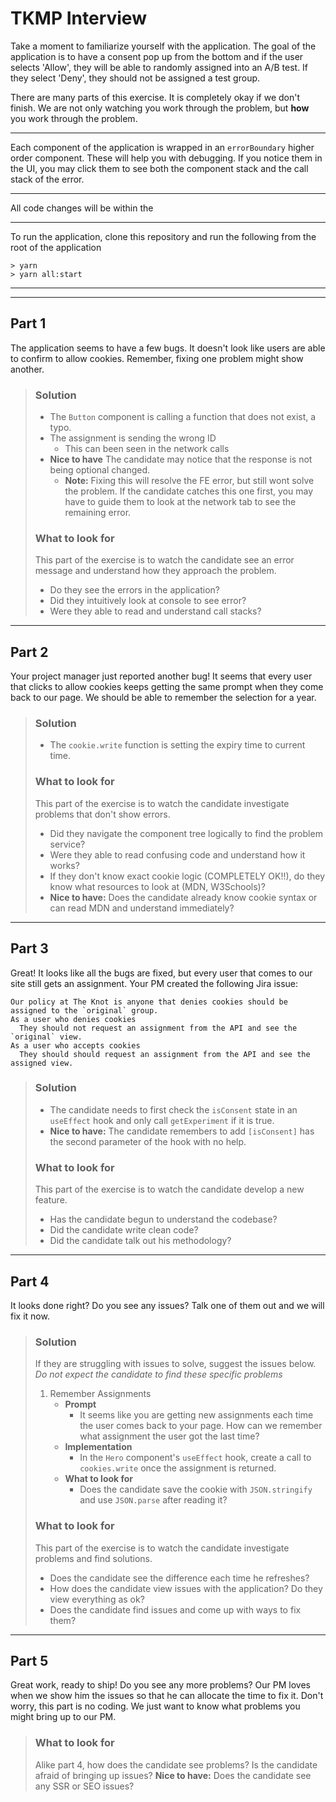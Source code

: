 # TKMP Interview
Take a moment to familiarize yourself with the application. The goal of the application is to have a consent pop up from the bottom and if the user selects 'Allow', they will be able to randomly assigned into an A/B test. If they select 'Deny', they should not be assigned a test group.

There are many parts of this exercise. It is completely okay if we don't finish. We are not only watching you work through the problem, but **how** you work through the problem.

---
Each component of the application is wrapped in an `errorBoundary` higher order component. These will help you with debugging. If you notice them in the UI, you may click them to see both the component stack and the call stack of the error.

---
All code changes will be within the 

---
To run the application, clone this repository and run the following from the root of the application
```
> yarn
> yarn all:start
```
---
---
## Part 1
The application seems to have a few bugs. It doesn't look like users are able to confirm to allow cookies. Remember, fixing one problem might show another.
> ### Solution
>   - The `Button` component is calling a function that does not exist, a typo.
>   - The assignment is sending the wrong ID
>     - This can been seen in the network calls
>   - **Nice to have** The candidate may notice that the response is not being optional changed.
>     - **Note:** Fixing this will resolve the FE error, but still wont solve the problem. If the candidate catches this one first, you may have to guide them to look at the network tab to see the remaining error.
> ### What to look for
> This part of the exercise is to watch the candidate see an error message and understand how they approach the problem.
> - Do they see the errors in the application?
> - Did they intuitively look at console to see error?
> - Were they able to read and understand call stacks?
---
## Part 2
Your project manager just reported another bug! It seems that every user that clicks to allow cookies keeps getting the same prompt when they come back to our page. We should be able to remember the selection for a year.
> ### Solution
> - The `cookie.write` function is setting the expiry time to current time. 
> ### What to look for
> This part of the exercise is to watch the candidate investigate problems that don't show errors.
> - Did they navigate the component tree logically to find the problem service?
> - Were they able to read confusing code and understand how it works?
> - If they don't know exact cookie logic (COMPLETELY OK!!), do they know what resources to look at (MDN, W3Schools)?
> - **Nice to have:** Does the candidate already know cookie syntax or can read MDN and understand immediately?
---
## Part 3
Great! It looks like all the bugs are fixed, but every user that comes to our site still gets an assignment. Your PM created the following Jira issue:
```
Our policy at The Knot is anyone that denies cookies should be assigned to the `original` group.
As a user who denies cookies
  They should not request an assignment from the API and see the `original` view.
As a user who accepts cookies
  They should should request an assignment from the API and see the assigned view.
```
> ### Solution
> - The candidate needs to first check the `isConsent` state in an `useEffect` hook and only call `getExperiment` if it is true.
> - **Nice to have:** The candidate remembers to add `[isConsent]` has the second parameter of the hook with no help.
> ### What to look for
> This part of the exercise is to watch the candidate develop a new feature.
> - Has the candidate begun to understand the codebase?
> - Did the candidate write clean code?
> - Did the candidate talk out his methodology?
---
## Part 4
It looks done right? Do you see any issues? Talk one of them out and we will fix it now.
> ### Solution
> If they are struggling with issues to solve, suggest the issues below.\
> *Do not expect the candidate to find these specific problems*
> 
> 1. Remember Assignments
>    - **Prompt**
>       - It seems like you are getting new assignments each time the user comes back to your page. How can we remember what assignment the user got the last time?
>    - **Implementation**
>       - In the `Hero` component's `useEffect` hook, create a call to `cookies.write` once the assignment is returned.
>    - **What to look for**
>      - Does the candidate save the cookie with `JSON.stringify` and use `JSON.parse` after reading it?
> ### What to look for
> This part of the exercise is to watch the candidate investigate problems and find solutions.
> - Does the candidate see the difference each time he refreshes?
> - How does the candidate view issues with the application? Do they view everything as ok?
> - Does the candidate find issues and come up with ways to fix them?

---
## Part 5
Great work, ready to ship! Do you see any more problems? Our PM loves when we show him the issues so that he can allocate the time to fix it. Don't worry, this part is no coding. We just want to know what problems you might bring up to our PM.

> ### What to look for
> Alike part 4, how does the candidate see problems?
> Is the candidate afraid of bringing up issues?
> **Nice to have:** Does the candidate see any SSR or SEO issues?